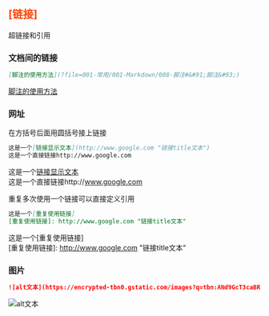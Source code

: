 ## <font color="#FF4500">[链接]</font><br />
超链接和引用

### 文档间的链接

```markdown
[脚注的使用方法](?file=001-常用/001-Markdown/008-脚注#&#91;脚注&#93;)
```

[脚注的使用方法](?file=001-常用/001-Markdown/008-脚注#&#91;脚注&#93;)

### 网址
在方括号后面用圆括号接上链接

```markdown
这是一个[链接显示文本](http://www.google.com "链接title文本")
这是一个直接链接http://www.google.com

```

这是一个[链接显示文本](http://www.google.com "链接title文本")  
这是一个直接链接http://www.google.com  

重复多次使用一个链接可以直接定义引用  

```markdown
这是一个[重复使用链接]
[重复使用链接]: http://www.google.com "链接title文本"
```

这是一个[重复使用链接]  
[重复使用链接]: http://www.google.com "链接title文本"
### 图片

```markdown
![alt文本](https://encrypted-tbn0.gstatic.com/images?q=tbn:ANd9GcT3caBRRBaDBug3hDSSgLFtlu5QkAE_dsc366ScpKc4ZvhilCbMDg "小狗狗")
```

![alt文本](https://encrypted-tbn0.gstatic.com/images?q=tbn:ANd9GcT3caBRRBaDBug3hDSSgLFtlu5QkAE_dsc366ScpKc4ZvhilCbMDg "小狗狗")